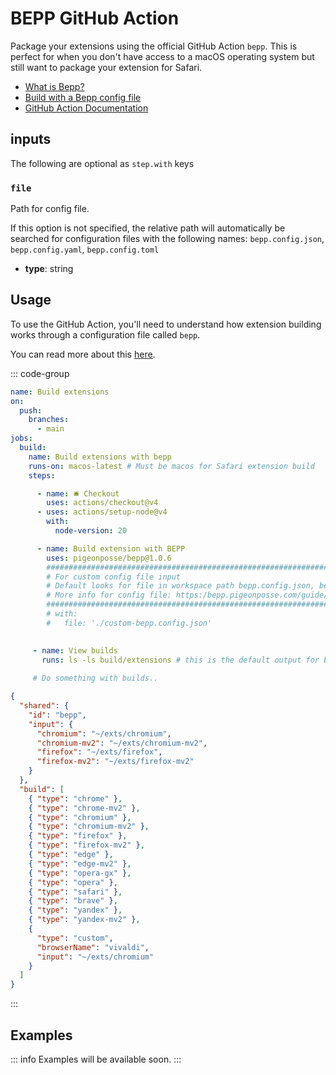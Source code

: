 # BEPP GitHub Action

Package your extensions using the official GitHub Action `bepp`.
This is perfect for when you don't have access to a macOS operating system but still want to package your extension for Safari.

- [What is Bepp?](/guide/getting-started)
- [Build with a Bepp config file](/guide/build/config-file)
- [GitHub Action Documentation](https://docs.github.com/actions)

## inputs

The following are optional as `step.with` keys

### `file`

Path for config file.

If this option is not specified, the relative path will automatically be searched for configuration files with the following names: `bepp.config.json`, `bepp.config.yaml`, `bepp.config.toml`

- **type**: string

## Usage

To use the GitHub Action, you'll need to understand how extension building works through a configuration file called `bepp`.

You can read more about this [here](/guide/build/config-file).

::: code-group

```yaml [.github/workflows/build.yml]
name: Build extensions
on:
  push:
    branches:
      - main
jobs:
  build:
    name: Build extensions with bepp
    runs-on: macos-latest # Must be macos for Safari extension build
    steps:

      - name: 🛎 Checkout
        uses: actions/checkout@v4
      - uses: actions/setup-node@v4
        with:
          node-version: 20

      - name: Build extension with BEPP
        uses: pigeonposse/bepp@1.0.6
        ##########################################################################################
        # For custom config file input
        # Default looks for file in workspace path bepp.config.json, bepp.config.yaml, bepp.config.toml
        # More info for config file: https:/bepp.pigeonposse.com/guide/build/config-file
        ##########################################################################################
        # with:
        #   file: './custom-bepp.config.json'
    

     - name: View builds
       runs: ls -ls build/extensions # this is the default output for builds, you can change output folder in bepp config file.
    
     # Do something with builds..

```

```json [bepp.config.json]
{
  "shared": {
    "id": "bepp",
    "input": {
      "chromium": "~/exts/chromium",
      "chromium-mv2": "~/exts/chromium-mv2",
      "firefox": "~/exts/firefox",
      "firefox-mv2": "~/exts/firefox-mv2"
    }
  },
  "build": [
    { "type": "chrome" },
    { "type": "chrome-mv2" },
    { "type": "chromium" },
    { "type": "chromium-mv2" },
    { "type": "firefox" },
    { "type": "firefox-mv2" },
    { "type": "edge" },
    { "type": "edge-mv2" },
    { "type": "opera-gx" },
    { "type": "opera" },
    { "type": "safari" },
    { "type": "brave" },
    { "type": "yandex" },
    { "type": "yandex-mv2" },
    {
      "type": "custom",
      "browserName": "vivaldi",
      "input": "~/exts/chromium"
    }
  ]
}
```

:::

## Examples

::: info Examples will be available soon.
:::
